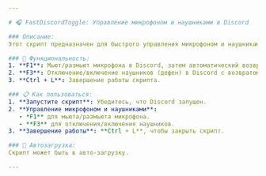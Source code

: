 ```yaml
---

# 🎧 FastDiscordToggle: Управление микрофоном и наушниками в Discord

### Описание:
Этот скрипт предназначен для быстрого управления микрофоном и наушниками в Discord с помощью горячих клавиш. Скрипт позволяет быстро мьютить микрофон и отключать наушники, сохраняя активное окно.

### 🚀 Функциональность:
1. **F1**: Мьют/размьют микрофона в Discord, затем автоматический возврат к активному окну.
2. **F3**: Отключение/включение наушников (дефен) в Discord с возвратом к активному окну.
3. **Ctrl + L**: Завершение работы скрипта.

### 📋 Как пользоваться:
1. **Запустите скрипт**: Убедитесь, что Discord запущен.
2. **Управление микрофоном и наушниками**:
   - *F1** для мьюта/размьюта микрофона.
   - **F3** для отключения/включения наушников.
3. **Завершение работы**: **Ctrl + L**, чтобы закрыть скрипт.

### 📂 Автозагрузка:
Скрипт может быть в авто-загрузку.

---
```

